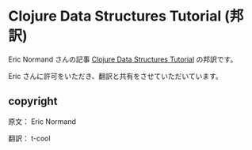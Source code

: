# Clojure Data Structures Tutorial (邦訳)

Eric Normand さんの記事 [Clojure Data Structures Tutorial](https://ericnormand.me/guide/clojure-collections) の邦訳です。

Eric さんに許可をいただき、翻訳と共有をさせていただいています。


## copyright

原文： Eric Normand

翻訳： t-cool
